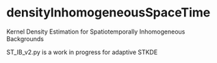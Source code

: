 # densityInhomogeneousSpaceTime
Kernel Density Estimation for Spatiotemporally Inhomogeneous Backgrounds

ST_IB_v2.py is a work in progress for adaptive STKDE
